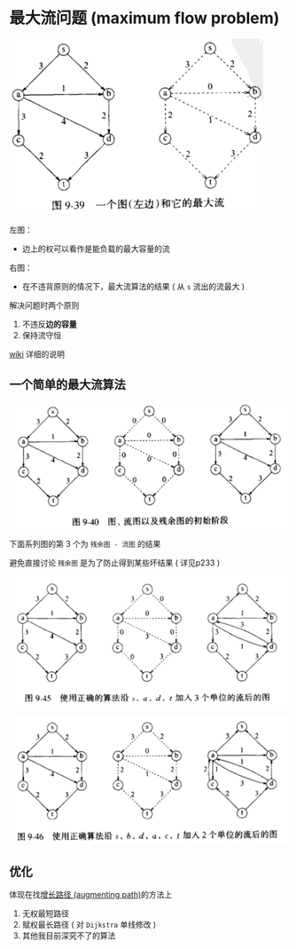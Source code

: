 # 最大流问题 (maximum flow problem)

![](image/2021-12-19-14-57-09.png)

左图：

* 边上的权可以看作是能负载的最大容量的流

右图：

* 在不违背原则的情况下，最大流算法的结果 ( 从 `s` 流出的流最大 )

解决问题时两个原则
1. 不违反**边的容量**
2. 保持流守恒

[wiki](https://zh.wikipedia.org/wiki/%E6%9C%80%E5%A4%A7%E6%B5%81%E9%97%AE%E9%A2%98) 详细的说明

## 一个简单的最大流算法
![](image/2021-12-19-14-44-43.png)

下面系列图的第 3 个为 `残余图 - 流图` 的结果

避免直接讨论 `残余图` 是为了防止得到某些坏结果 ( 详见p233 )

![](image/2021-12-19-14-46-01.png)

![](image/2021-12-19-14-46-06.png)

## 优化
体现在找[增长路径 (augmenting path)](https://stackoverflow.com/questions/10397118/what-exactly-is-augmenting-path)的方法上
1. 无权最短路径
2. 赋权最长路径 ( 对 `Dijkstra` 单线修改 )
3. 其他我目前深究不了的算法